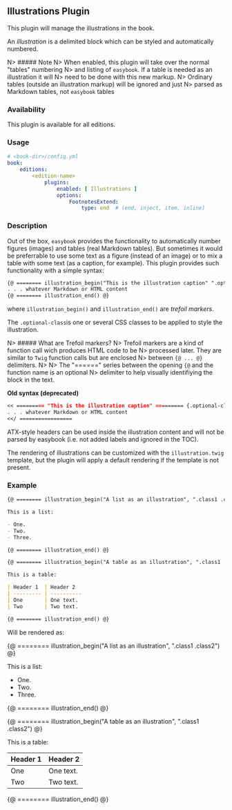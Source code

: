 ## Illustrations Plugin

This plugin will manage the illustrations in the book.

An _illustration_ is a delimited block which can be styled and automatically numbered. 

N> ##### Note 
N> When enabled, this plugin will take over the normal "tables" numbering
N> and listing of `easybook`. If a table is needed as an illustration it will
N> need to be done with this new markup.
N> Ordinary tables (outside an illustration markup) will be ignored and just
N> parsed as Markdown tables, not `easybook` tables

### Availability

This plugin is available for all editions.

### Usage

~~~.yaml
# <book-dir>/config.yml 
book:
    editions:
        <edition-name>
            plugins:
                enabled: [ Illustrations ]
                options:
                    FootnotesExtend:
                        type: end  # (end, inject, item, inline)  
~~~

### Description

Out of the box, `easybook` provides the functionality to automatically number 
figures (images) and tables (real Markdown tables). But sometimes it would be
preferrable to use some text as a figure (instead of an image) or to mix a 
table with some text (as a caption, for example). This plugin provides such 
functionality with a simple syntax:

~~~.markdown
{@ ======== illustration_begin("This is the illustration caption" ".optional-class") @}
. . . whatever Markdown or HTML content
{@ ======== illustration_end() @}
~~~

where `illustration_begin()` and `illustration_end()` are *trefoil markers*.

The `.optional-class`is one or several CSS classes to be applied to style the illustration.

N> ##### What are Trefoil markers?
N> Trefoil markers are a kind of function call wich produces HTML code to be 
N> processed later. They are similar to `Twig` function calls but are enclosed 
N> between `{@ ... @}` delimiters.
N> 
N> The "======" series between the opening `{@` and the function name is an optional
N> delimiter to help visually identifiying the block in the text.


**Old syntax (deprecated)**

~~~.markdown
<< ========= "This is the illustration caption" ========= {.optional-class}
. . . whatever Markdown or HTML content
<</ =================
~~~


ATX-style headers can be used inside the illustration content and
will not be parsed by easybook (i.e. not added labels and ignored in the TOC).

The rendering of illustrations can be customized with the `illustration.twig` template, 
but the plugin will apply a default rendering if the template is not present.

### Example

~~~.markdown
{@ ======== illustration_begin("A list as an illustration", ".class1 .class2") @}

This is a list:

- One.
- Two.
- Three.

{@ ======== illustration_end() @}

{@ ======== illustration_begin("A table as an illustration", ".class1 .class2") @}

This is a table:

| Header 1  | Header 2  
| --------- | ----------
| One       | One text.
| Two       | Two text.

{@ ======== illustration_end() @}
~~~

Will be rendered as:

{@ ======== illustration_begin("A list as an illustration", ".class1 .class2") @}

This is a list:

- One.
- Two.
- Three.

{@ ======== illustration_end() @}

{@ ======== illustration_begin("A table as an illustration", ".class1 .class2") @}

This is a table:

| Header 1  | Header 2  
| --------- | ----------
| One       | One text.
| Two       | Two text.

{@ ======== illustration_end() @}


